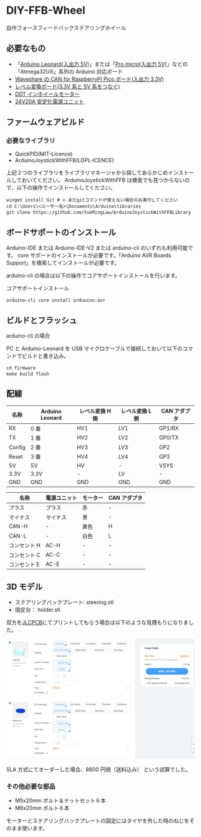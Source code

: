 # DIY-FFB-Wheel

自作フォースフィードバックステアリングホイール

## 必要なもの

- 「[Arduino Leonard(入出力 5V)](https://www.switch-science.com/catalog/968/)」または「[Pro micro(入出力 5V)](https://www.switch-science.com/catalog/3914/)」などの「Atmega32UX」系列の Arduino 対応ボード
- [Waveshare の CAN for RaspberryPi Pico ボード(入出力 3.3V)](https://www.waveshare.com/pico-can-a.htm)
- [レベル変換ボード(3.3V 系と 5V 系をつなぐ)](https://www.switch-science.com/catalog/1523/)
- [DDT インホイールモーター](https://www.switch-science.com/catalog/8248/)
- [24V20A 安定化電源ユニット](https://www.amazon.co.jp/gp/product/B09PRD74V4)

## ファームウェアビルド

### 必要なライブラリ

- QuickPID(MIT-Licence)
- ArduinoJoystickWithFFB(LGPL-ICENCE)

上記２つのライブラリをライブラリマネージャから探してあらかじめインストールしておいてください。
ArduinoJoystickWithFFB は検索でも見つからないので、以下の操作でインストールしてください。

```コマンドプロンプト
winget install Git # <-まだgitコマンドが使えない場合のみ実行してください
cd C:\Users\<ユーザー名>\Documents\Arduino\libraries
git clone https://github.com/YukMingLaw/ArduinoJoystickWithFFBLibrary
```

## ボードサポートのインストール

Arduino-IDE または Arduino-IDE-V2 または arduino-cli のいずれも利用可能です。
core サポートのインストールが必要です。「Arduino AVR Boards Support」を検索してインストールが必要です。

arduino-cli の場合は以下の操作でコアサポートインストールを行います。

コアサポートインストール

```コマンドプロンプト
arduino-cli core install arduuino:avr
```

## ビルドとフラッシュ

arduino-cli の場合

PC と Arduino-Leonard を USB マイクロケーブルで接続しておいて以下のコマンドでビルドと書き込み。

```コマンドプロンプト
cd firmware
make build flash
```

## 配線

| 名称   | Arduino Leonard | レベル変換 H 側 | レベル変換 L 側 | CAN アダプタ |
| ------ | --------------- | --------------- | --------------- | ------------ |
| RX     | 0 番            | HV1             | LV1             | GP1/RX       |
| TX     | 1 番            | HV2             | LV2             | GP0/TX       |
| Config | 2 番            | HV3             | LV3             | GP2          |
| Reset  | 3 番            | HV4             | LV4             | GP3          |
| 5V     | 5V              | HV              | -               | VSYS         |
| 3.3V   | 3.3V            | -               | LV              | -            |
| GND    | GND             | GND             | GND             | GND          |

| 名称         | 電源ユニット | モーター | CAN アダプタ |
| ------------ | ------------ | -------- | ------------ |
| プラス       | プラス       | 赤       | -            |
| マイナス     | マイナス     | 黒       | -            |
| CAN-H        | -            | 黄色     | H            |
| CAN-L        | -            | 白色     | L            |
| コンセント H | AC-H         | -        | -            |
| コンセント C | AC-C         | -        | -            |
| コンセント E | AC-E         | -        | -            |

## 3D モデル

- ステアリングバックプレート: steering.stl
- 固定台： holder.stl

双方を[JLCPCB](https://www.pcbway.jp/)にてプリントしてもらう場合は以下のような見積もりになりました。

![IMG](images/jlcpcb-3dprint.jpeg)

SLA 方式にてオーダーした場合、8600 円弱（送料込み） という試算でした。

### その他必要な部品

- M5x20mm ボルト＆ナットセット６本
- M6x20mm ボルト６本

モーターとステアリングバックプレートの固定にはタイヤを外した時のねじをそのまま使います。
